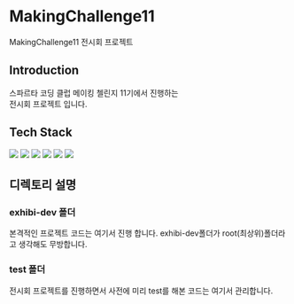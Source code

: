 # MakingChallenge11
MakingChallenge11 전시회 프로젝트

## Introduction
스파르타 코딩 클럽 메이킹 첼린지 11기에서 진행하는\
전시회 프로젝트 입니다.

## Tech Stack
![](https://img.shields.io/badge/Python-3776AB.svg?&style=for-the-badge&logo=Python&logoColor=white)
![](https://img.shields.io/badge/HTML5-E34F26?style=for-the-badge&logo=HTML5&logoColor=white)
![](https://img.shields.io/badge/CSS3-1572B6?style=for-the-badge&logo=CSS3&logoColor=white)
![](https://img.shields.io/badge/jquery-1572B6?style=for-the-badge&logo=jquery&logoColor=white)
![](https://img.shields.io/badge/Javascript-F7DF1E?style=for-the-badge&logo=JavaScript&logoColor=black)
![](https://img.shields.io/badge/MongoDB-4EA94B?style=for-the-badge&logo=mongodb&logoColor=white)

## 디렉토리 설명
### exhibi-dev 폴더
본격적인 프로젝트 코드는 여기서 진행 합니다.
exhibi-dev폴더가 root(최상위)폴더라고 생각해도 무방합니다.

### test 폴더
전시회 프로젝트를 진행하면서 사전에 미리 test를 해본 코드는 여기서 관리합니다.